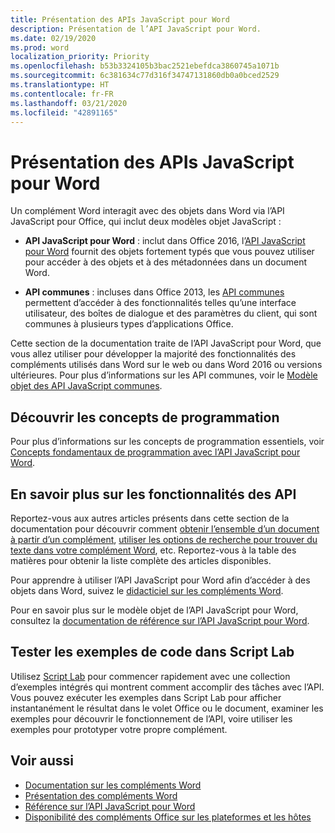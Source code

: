 ```yaml
---
title: Présentation des APIs JavaScript pour Word
description: Présentation de l’API JavaScript pour Word.
ms.date: 02/19/2020
ms.prod: word
localization_priority: Priority
ms.openlocfilehash: b53b3324105b3bac2521ebefdca3860745a1071b
ms.sourcegitcommit: 6c381634c77d316f34747131860db0a0bced2529
ms.translationtype: HT
ms.contentlocale: fr-FR
ms.lasthandoff: 03/21/2020
ms.locfileid: "42891165"
---
```

# <a name="word-javascript-api-overview"></a>Présentation des APIs JavaScript pour Word

Un complément Word interagit avec des objets dans Word via l’API JavaScript pour Office, qui inclut deux modèles objet JavaScript :

* **API JavaScript pour Word** : inclut dans Office 2016, l’[API JavaScript pour Word](/javascript/api/word) fournit des objets fortement typés que vous pouvez utiliser pour accéder à des objets et à des métadonnées dans un document Word. 

* **API communes** : incluses dans Office 2013, les [API communes](/javascript/api/office) permettent d’accéder à des fonctionnalités telles qu’une interface utilisateur, des boîtes de dialogue et des paramètres du client, qui sont communes à plusieurs types d’applications Office.

Cette section de la documentation traite de l’API JavaScript pour Word, que vous allez utiliser pour développer la majorité des fonctionnalités des compléments utilisés dans Word sur le web ou dans Word 2016 ou versions ultérieures. Pour plus d’informations sur les API communes, voir le [Modèle objet des API JavaScript communes](../../develop/office-javascript-api-object-model.md). 

## <a name="learn-programming-concepts"></a>Découvrir les concepts de programmation

Pour plus d’informations sur les concepts de programmation essentiels, voir [Concepts fondamentaux de programmation avec l’API JavaScript pour Word](../../word/word-add-ins-core-concepts.md).
 
## <a name="learn-about-api-capabilities"></a>En savoir plus sur les fonctionnalités des API

Reportez-vous aux autres articles présents dans cette section de la documentation pour découvrir comment [obtenir l’ensemble d’un document à partir d’un complément](../../word/get-the-whole-document-from-an-add-in-for-word.md), [utiliser les options de recherche pour trouver du texte dans votre complément Word](../../word/search-option-guidance.md), etc. Reportez-vous à la table des matières pour obtenir la liste complète des articles disponibles.

Pour apprendre à utiliser l’API JavaScript pour Word afin d’accéder à des objets dans Word, suivez le [didacticiel sur les compléments Word](../../tutorials/word-tutorial.md). 

Pour en savoir plus sur le modèle objet de l’API JavaScript pour Word, consultez la [documentation de référence sur l’API JavaScript pour Word](/javascript/api/word).

## <a name="try-out-code-samples-in-script-lab"></a>Tester les exemples de code dans Script Lab

Utilisez [Script Lab](../../overview/explore-with-script-lab.md) pour commencer rapidement avec une collection d’exemples intégrés qui montrent comment accomplir des tâches avec l’API. Vous pouvez exécuter les exemples dans Script Lab pour afficher instantanément le résultat dans le volet Office ou le document, examiner les exemples pour découvrir le fonctionnement de l’API, voire utiliser les exemples pour prototyper votre propre complément.

## <a name="see-also"></a>Voir aussi

- [Documentation sur les compléments Word](../../word/index.md)
- [Présentation des compléments Word](../../word/word-add-ins-programming-overview.md)
- [Référence sur l’API JavaScript pour Word](/javascript/api/word)
- [Disponibilité des compléments Office sur les plateformes et les hôtes](../../overview/office-add-in-availability.md)
